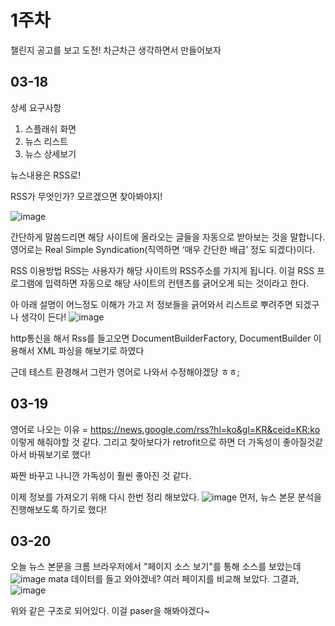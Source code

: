 
1주차
===

챌린지 공고를 보고 도전!
차근차근 생각하면서 만들어보자

## 03-18
상세 요구사항
1. 스플래쉬 화면
2. 뉴스 리스트
3. 뉴스 상세보기

뉴스내용은 RSS로!

RSS가 무엇인가? 모르겠으면 찾아봐야지!

![image](https://user-images.githubusercontent.com/41356481/76941768-f5728280-693f-11ea-97b4-41575196062f.png)


간단하게 말씀드리면 해당 사이트에 올라오는 글들을 자동으로 받아보는 것을 말합니다. 영어로는 Real Simple Syndication(직역하면 ‘매우 간단한 배급’ 정도 되겠다)이다.

RSS 이용방법
RSS는 사용자가 해당 사이트의 RSS주소를 가지게 됩니다. 이걸 RSS 프로그램에 입력하면 자동으로 해당 사이트의 컨텐츠를 긁어오게 되는 것이라고 한다.

아 아래 설명이 어느정도 이해가 가고 저 정보들을 긁어와서 리스트로 뿌려주면 되겠구나 생각이 든다!
![image](https://user-images.githubusercontent.com/41356481/76942185-aa0ca400-6940-11ea-992f-9230264390b4.png)

http통신을 해서 Rss를 들고오면
DocumentBuilderFactory, DocumentBuilder 이용해서 XML 파싱을 해보기로 하였다

근데 테스트 환경해서 그런가 영어로 나와서 수정해야겠당 ㅎㅎ;

## 03-19
영어로 나오는 이유 = https://news.google.com/rss?hl=ko&gl=KR&ceid=KR:ko 이렇게 해줘야할 것 같다.
그리고 찾아보다가 retrofit으로 하면 더 가독성이 좋아질것같아서 바꿔보기로 했다!

짜짠 바꾸고 나니깐 가독성이 훨씬 좋아진 것 같다.

이제 정보를 가져오기 위해 다시 한번 정리 해보았다.
![image](https://user-images.githubusercontent.com/41356481/77139562-d39d0b00-6ab9-11ea-8cdd-55d18278da2f.png) 
먼저, 뉴스 본문 분석을 진행해보도록 하기로 했다!


## 03-20
오늘 뉴스 본문을 크롬 브라우저에서 "페이지 소스 보기"를 통해 소스를 보았는데
![image](https://user-images.githubusercontent.com/41356481/77022391-e0900080-69cc-11ea-94b2-91533b60cf0b.png)
mata 데이터를 들고 와야겠네? 여러 페이지를 비교해 보았다. 그결과,
![image](https://user-images.githubusercontent.com/41356481/77141250-8de34100-6abf-11ea-900c-e57aa8fb7a4b.png)

위와 같은 구조로 되어있다. 이걸 paser을 해봐야겠다~
